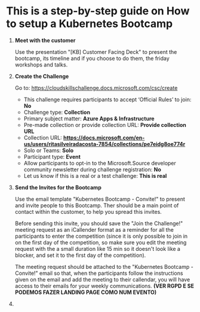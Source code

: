 # This is a step-by-step guide on How to setup a Kubernetes Bootcamp

1. **Meet with the customer**  

    Use the presentation "[KB] Customer Facing Deck" to present the bootcamp, its timeline and if you choose to do them, the friday workshops and talks.

2. **Create the Challenge**  

    Go to: https://cloudskillschallenge.docs.microsoft.com/csc/create

    - This challenge requires participants to accept ‘Official Rules’ to join: **No**  
    - Challenge type: **Collection**  
    - Primary subject matter: **Azure Apps & Infrastructure**  
    - Pre-made collection or provide collection URL: **Provide collection URL**  
    - Collection URL: **https://docs.microsoft.com/en-us/users/ritasilveiradacosta-7854/collections/pe7eidg8oe774r**  
    - Solo or Teams: **Solo**  
    - Participant type: **Event**  
    - Allow participants to opt-in to the Microsoft.Source developer community newsletter during challenge registration: **No**  
    - Let us know if this is a real or a test challenge: **This is real**  
  
3. **Send the Invites for the Bootcamp**  

    Use the email template "Kubernetes Bootcamp - Convite!" to present and invite people to this Bootcamp. Ther should be a main point of contact within the customer, to help you spread this invites.  
    
    Before sending this invite, you should save the "Join the Challenge!" meeting request as an iCallender format as a reminder for all the participants to enter the competition (since it is only possible to join in on the first day of the competition, so make sure you edit the meeting request with the a small duration like 15 min so it doesn't look like a blocker, and set it to the first day of the competition).  
    
    The meeting request should be attached to the "Kubernetes Bootcamp - Convite!" email so that, when the participants follow the instructions given on the email and add the meeting to their callendar, you will have access to their emails for your weekly communications. **(VER RGPD E SE PODEMOS FAZER LANDING PAGE COMO NUM EVENTO)** 

4. 
